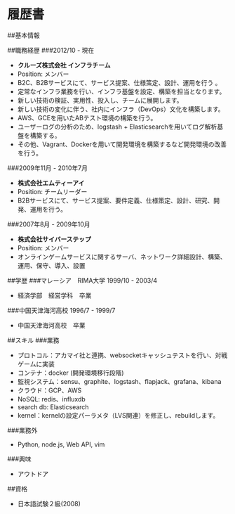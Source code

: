 履歴書
===============

##基本情報

##職務経歴
###2012/10 - 現在
- **クルーズ株式会社 インフラチーム**
- Position: メンバー
- B2C、B2Bサービスにて、サービス提案、仕様策定、設計、運用を行う 。
- 定常なインフラ業務を行い、インフラ基盤を設定、構築を担当となります。
- 新しい技術の検証、実用性、投入し、チームに展開します。
- 新しい技術の変化に伴う、社内にインフラ（DevOps）文化を構築します。
- AWS、GCEを用いたABテスト環境の構築を行う。
- ユーザーログの分析のため、logstash + Elasticsearchを用いてログ解析基盤を構築する。
- その他、Vagrant、Dockerを用いて開発環境を構築するなど開発環境の改善を行う。

###2009年11月 - 2010年7月			
- **株式会社エムティーアイ**
- Position: チームリーダー
- B2Bサービスにて、サービス提案、要件定義、仕様策定、設計、研究、開発、運用を行う。

###2007年8月 - 2009年10月
- **株式会社サイバーステップ**
- Position: メンバー
- オンラインゲームサービスに関するサーバ、ネットワーク詳細設計、構築、運用、保守、導入、設置

##学歴
###マレーシア　RIMA大学 1999/10 - 2003/4
- 経済学部　経営学科　卒業

###中国天津海河高校 1996/7 - 1999/7　
- 中国天津海河高校　卒業																	

##スキル
###業務
* プロトコル：アカマイ社と連携、websocketキャッシュテストを行い、対戦ゲームに実装
* コンテナ：docker (開発環境移行段階)
* 監視システム：sensu、graphite、logstash、flapjack、grafana、kibana
* クラウド：GCP、AWS
* NoSQL: redis、influxdb
* search db: Elasticsearch
* kernel：kernelの設定パーラメタ（LVS関連）を修正し、rebuildします。

###業務外
*   Python, node.js, Web API, vim

###興味
*   アウトドア

##資格

*   日本語試験２級(2008)

